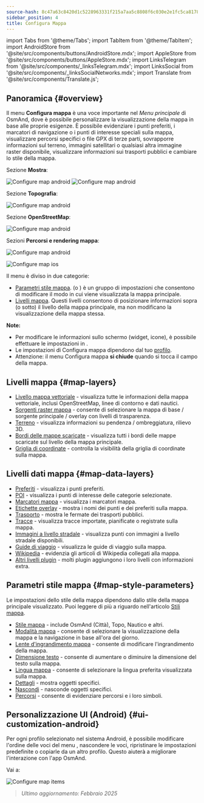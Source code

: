 ```yaml
---
source-hash: 8c47a63c8420d1c5228963331f215a7aa5c8808f6c030e2e1fc5ca817821edbb
sidebar_position: 4
title: Configura Mappa
---
```

import Tabs from '@theme/Tabs';
import TabItem from '@theme/TabItem';
import AndroidStore from '@site/src/components/buttons/AndroidStore.mdx';
import AppleStore from '@site/src/components/buttons/AppleStore.mdx';
import LinksTelegram from '@site/src/components/_linksTelegram.mdx';
import LinksSocial from '@site/src/components/_linksSocialNetworks.mdx';
import Translate from '@site/src/components/Translate.js';



## Panoramica {#overview}

Il menu **Configura mappa** è una voce importante nel *Menu principale* di OsmAnd, dove è possibile personalizzare la visualizzazione della mappa in base alle proprie esigenze. È possibile evidenziare i punti preferiti, i marcatori di navigazione o i punti di interesse speciali sulla mappa, visualizzare percorsi specifici o file GPX di terze parti, sovrapporre informazioni sul terreno, immagini satellitari o qualsiasi altra immagine raster disponibile, visualizzare informazioni sui trasporti pubblici e cambiare lo stile della mappa.

<Tabs groupId="operating-systems" queryString="current-os">

<TabItem value="android" label="Android">

Sezione **Mostra**:

![Configure map android](@site/static/img/map/configure_map_show1_andr.png) ![Configure map android](@site/static/img/map/configure_map_show2_andr.png)

Sezione **Topografia**:

![Configure map android](@site/static/img/map/configure_map_topography_andr.png)

Sezione **OpenStreetMap**:

![Configure map android](@site/static/img/map/configure_map_osm_andr.png)

Sezioni **Percorsi e rendering mappa**:

![Configure map android](@site/static/img/map/configure_map_routes&Map_rendering_andr.png)

</TabItem>

<TabItem value="ios" label="iOS">

![Configure map ios](@site/static/img/map/configure-map-ios.png)

</TabItem>

</Tabs>


Il menu **<Translate android="true" ids="configure_map"/>** è diviso in due categorie:

- [Parametri stile mappa](#map-style-parameters). **<Translate android="true" ids="map_widget_map_rendering"/>** (o **<Translate ios="true" ids="map_widget_renderer"/>**) è un gruppo di impostazioni che consentono di modificare il modo in cui viene visualizzata la mappa principale.
- [Livelli mappa](#map-layers). Questi livelli consentono di posizionare informazioni sopra (o sotto) il livello della mappa principale, ma non modificano la visualizzazione della mappa stessa.

**Note:**

- Per modificare le informazioni sullo schermo (widget, icone), è possibile effettuare le impostazioni in [<Translate android="true" ids="layer_map_appearance"/>](../widgets/index.md).
- Le impostazioni di Configura mappa dipendono dal tuo [profilo](../personal/profiles.md).
- Attenzione: il menu Configura mappa **si chiude** quando si tocca il campo della mappa.

## Livelli mappa {#map-layers}

- [Livello mappa vettoriale](../map/vector-maps.md) - visualizza tutte le informazioni della mappa vettoriale, inclusi OpenStreetMap, linee di contorno e dati nautici.
- [Sorgenti raster mappa](../map/raster-maps.md#select-raster-maps) - consente di selezionare la mappa di base / sorgente principale / overlay con livelli di trasparenza.
- [Terreno](../plugins/topography.md#hillshade-slope-and-altitude-layers) - visualizza informazioni su pendenza / ombreggiatura, rilievo 3D.
- [Bordi delle mappe scaricate](../map/vector-maps.md#show-borders) - visualizza tutti i bordi delle mappe scaricate sul livello della mappa principale.
- [Griglia di coordinate](../map/vector-maps.md#coordinates-grid) - controlla la visibilità della griglia di coordinate sulla mappa.

## Livelli dati mappa {#map-data-layers}

- [Preferiti](../map/point-layers-on-map.md) - visualizza i punti preferiti.
- [POI](../map/point-layers-on-map.md) - visualizza i punti di interesse delle categorie selezionate.
- [Marcatori mappa](../map/point-layers-on-map.md) - visualizza i marcatori mappa.
- [Etichette overlay](../map/point-layers-on-map.md) - mostra i nomi dei punti e dei preferiti sulla mappa.
- [Trasporto](../map/vector-maps.md#transport) - mostra le fermate dei trasporti pubblici.
- [Tracce](../map/tracks/index.md) - visualizza tracce importate, pianificate o registrate sulla mappa.
- [Immagini a livello stradale](../plugins/mapillary.md#map-layer) - visualizza punti con immagini a livello stradale disponibili.
- [Guide di viaggio](../plan-route/travel-guides.md) - visualizza le guide di viaggio sulla mappa.
- [Wikipedia](../plugins/wikipedia.md) - evidenzia gli articoli di Wikipedia collegati alla mappa.
- [Altri livelli plugin](../plugins/index.md#configure-plugin) - molti plugin aggiungono i loro livelli con informazioni extra.

## Parametri stile mappa {#map-style-parameters}

Le impostazioni dello stile della mappa dipendono dallo stile della mappa principale visualizzato. Puoi leggere di più a riguardo nell'articolo [Stili mappa](../map/vector-maps).

- [Stile mappa](../map/vector-maps.md#default-map-styles) - include OsmAnd (Città), Topo, Nautico e altri.
- [Modalità mappa](../map/vector-maps.md#map-mode) - consente di selezionare la visualizzazione della mappa e la navigazione in base all'ora del giorno.
- [Lente d'ingrandimento mappa](../map/vector-maps.md#map-magnifier) - consente di modificare l'ingrandimento della mappa.
- [Dimensione testo](../map/vector-maps.md#text-size) - consente di aumentare o diminuire la dimensione del testo sulla mappa.
- [Lingua mappa](../map/vector-maps.md#map-language) - consente di selezionare la lingua preferita visualizzata sulla mappa.
- [Dettagli](../map/vector-maps.md#details) - mostra oggetti specifici.
- [Nascondi](../map/vector-maps.md#hide) - nasconde oggetti specifici.
- [Percorsi](../map/vector-maps.md#routes) - consente di evidenziare percorsi e i loro simboli.

## Personalizzazione UI (Android) {#ui-customization-android}

Per ogni profilo selezionato nel sistema Android, è possibile modificare l'ordine delle voci del menu <Translate android="true" ids="configure_map"/>, nascondere le voci, ripristinare le impostazioni predefinite o copiarle da un altro profilo. Questo aiuterà a migliorare l'interazione con l'app OsmAnd.

Vai a: *<Translate android="true" ids="shared_string_menu,configure_profile,ui_customization,configure_map"/>*

![Configure map items ](@site/static/img/settings/configure-screen-ui-customization.png)


> *Ultimo aggiornamento: Febbraio 2025*